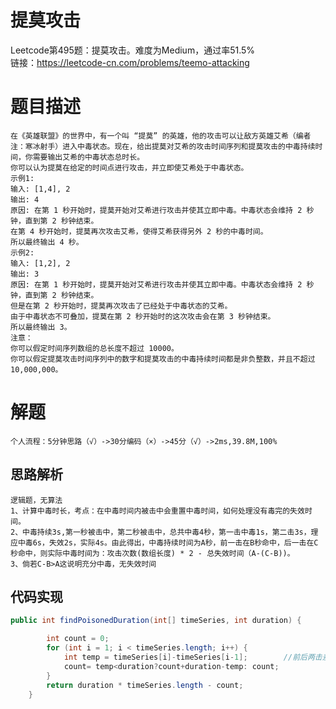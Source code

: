 # 提莫攻击
Leetcode第495题：提莫攻击。难度为Medium，通过率51.5%  
链接：https://leetcode-cn.com/problems/teemo-attacking
# 题目描述
    在《英雄联盟》的世界中，有一个叫 “提莫” 的英雄，他的攻击可以让敌方英雄艾希（编者注：寒冰射手）进入中毒状态。现在，给出提莫对艾希的攻击时间序列和提莫攻击的中毒持续时间，你需要输出艾希的中毒状态总时长。
    你可以认为提莫在给定的时间点进行攻击，并立即使艾希处于中毒状态。
    示例1:
    输入: [1,4], 2
    输出: 4
    原因: 在第 1 秒开始时，提莫开始对艾希进行攻击并使其立即中毒。中毒状态会维持 2 秒钟，直到第 2 秒钟结束。
    在第 4 秒开始时，提莫再次攻击艾希，使得艾希获得另外 2 秒的中毒时间。
    所以最终输出 4 秒。
    示例2:
    输入: [1,2], 2
    输出: 3
    原因: 在第 1 秒开始时，提莫开始对艾希进行攻击并使其立即中毒。中毒状态会维持 2 秒钟，直到第 2 秒钟结束。
    但是在第 2 秒开始时，提莫再次攻击了已经处于中毒状态的艾希。
    由于中毒状态不可叠加，提莫在第 2 秒开始时的这次攻击会在第 3 秒钟结束。
    所以最终输出 3。
    注意：
    你可以假定时间序列数组的总长度不超过 10000。
    你可以假定提莫攻击时间序列中的数字和提莫攻击的中毒持续时间都是非负整数，并且不超过 10,000,000。
# 解题
    个人流程：5分钟思路（√）->30分编码（×）->45分（√）->2ms,39.8M,100%
## 思路解析
    逻辑题，无算法
    1、计算中毒时长，考点：在中毒时间内被击中会重置中毒时间，如何处理没有毒完的失效时间。
    2、中毒持续3s,第一秒被击中，第二秒被击中，总共中毒4秒，第一击中毒1s，第二击3s，理应中毒6s，失效2s，实际4s。由此得出，中毒持续时间为A秒，前一击在B秒命中，后一击在C秒命中，则实际中毒时间为：攻击次数(数组长度) * 2 - 总失效时间（A-(C-B))。
    3、倘若C-B>A这说明充分中毒，无失效时间
## 代码实现
```java
public int findPoisonedDuration(int[] timeSeries, int duration) {

        int count = 0;
        for (int i = 1; i < timeSeries.length; i++) {
            int temp = timeSeries[i]-timeSeries[i-1];        //前后两击差值
            count= temp<duration?count+duration-temp: count;
        }
        return duration * timeSeries.length - count;
    }
```
